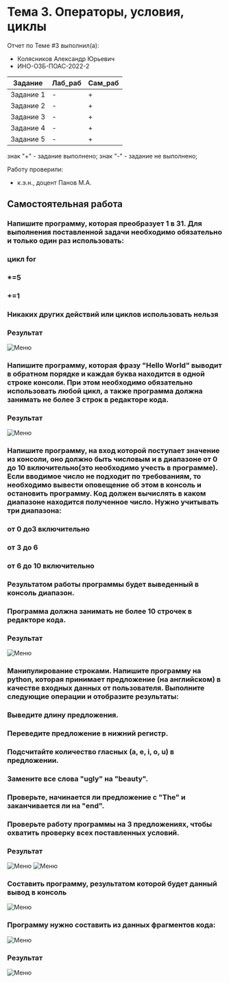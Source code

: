 # Тема 3. Операторы, условия, циклы
Отчет по Теме #3 выполнил(а):
- Колясников Александр Юрьевич
- ИНО-ОЗБ-ПОАС-2022-2

| Задание | Лаб_раб | Сам_раб |
| ------ | ------ | ------ |
| Задание 1 | - | + |
| Задание 2 | - | + |
| Задание 3 | - | + |
| Задание 4 | - | + |
| Задание 5 | - | + |

знак "+" - задание выполнено; знак "-" - задание не выполнено;

Работу проверили:
- к.э.н., доцент Панов М.А.

## Самостоятельная работа
### Напишите программу, которая преобразует 1 в 31. Для выполнения поставленной задачи необходимо обязательно и только один раз использовать:
### цикл for
### *=5
### +=1
### Никаких других действий или циклов использовать нельзя
### Результат
![Меню](https://github.com/BlitzkriegBop666/software_engineering/blob/Tema_3/lab_3/pic/lab_3_1.png)

### Напишите программу, которая фразу "Hello World" выводит в обратном порядке и каждая буква находится в одной строке консоли. При этом необходимо обязательно использовать любой цикл, а также программа должна занимать не более 3 строк в редакторе кода.
### Результат
![Меню](https://github.com/BlitzkriegBop666/software_engineering/blob/Tema_3/lab_3/pic/lab_3_2.png)

### Напишите программу, на вход которой поступает значение из консоли, оно должно быть числовым и в диапазоне от 0 до 10 включительно(это необходимо учесть в программе). Если вводимое число не подходит по требованиям, то необходимо вывести оповещение об этом в консоль и остановить программу. Код должен вычислять в каком диапазоне находится полученное число. Нужно учитывать три диапазона:
### от 0 до3 включительно
### от 3 до 6
### от 6 до 10 включительно
### Результатом работы программы будет выведенный в консоль диапазон.
### Программа должна занимать не более 10 строчек в редакторе кода.
### Результат
![Меню](https://github.com/BlitzkriegBop666/software_engineering/blob/Tema_3/lab_3/pic/lab_3_3.png)

### Манипулирование строками. Напишите программу на python, которая принимает предложение (на английском) в  качестве входных данных от пользователя. Выполните следующие операции и отобразите результаты:
### Выведите длину предложения.
### Переведите предложение в нижний регистр.
### Подсчитайте количество гласных (a, e, i, o, u) в предложении.
### Замените все слова "ugly" на "beauty".
### Проверьте, начинается ли предложение с "The" и заканчивается ли на "end".
### Проверьте работу программы на 3 предложениях, чтобы охватить проверку всех поставленных условий.
### Результат
![Меню](https://github.com/BlitzkriegBop666/software_engineering/blob/Tema_3/lab_3/pic/lab_3_4.png)
![Меню](https://github.com/BlitzkriegBop666/software_engineering/blob/Tema_3/lab_3/pic/lab_3_4_1.png)

### Составить программу, результатом которой будет данный вывод в консоль
![Меню](https://github.com/BlitzkriegBop666/software_engineering/blob/Tema_3/lab_3/pic/output.png)
### Программу нужно составить из данных фрагментов кода:
![Меню](https://github.com/BlitzkriegBop666/software_engineering/blob/Tema_3/lab_3/pic/strings.png)
### Результат
![Меню](https://github.com/BlitzkriegBop666/software_engineering/blob/Tema_3/lab_3/pic/lab_3_5.png)
